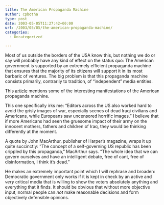 ```yaml
---
title: The American Propaganda Machine
author: cpbotha
type: post
date: 2003-05-05T11:27:42+00:00
url: /2003/05/05/the-american-propaganda-machine/
categories:
  - Uncategorized

---
```

Most of us outside the borders of the USA know this, but nothing we do or say will probably have any kind of effect on the status quo: The American government is supported by an extremely efficient propaganda machine that ensures that the majority of its citizens will support it in its most barbaric of ventures. The big problem is that this propaganda machine consists primarily, contrarily to tradition, of &#8220;independent&#8221; media entities.
  
<!--more-->


  
This [article][1] mentions some of the interesting manifestations of the American propaganda machine.

This one specifically irks me: &#8220;Editors across the US also worked hard to avoid the grisly images of war, especially scenes of dead Iraqi civilians and Americans, while Europeans saw uncensored horrific images.&#8221; I believe that if more Americans had seen the gruesome impact of their army on the innocent mothers, fathers and children of Iraq, they would be thinking differently at the moment.

A quote by John MacArthur, publisher of Harper&#8217;s magazine, wraps it up quite succinctly: &#8220;The concept of a self-governing US republic has been crippled by this propaganda,&#8221; MacArthur says. &#8220;The whole idea that we can govern ourselves and have an intelligent debate, free of cant, free of disinformation, I think it&#8217;s dead.&#8221;

He makes an extremely important point which I will rephrase and broaden: Democratic government only works if it is kept in check by an active and _very_ critical media that is willing to show the voters absolutely anything and everything that it finds. It should be obvious that without more objective input, normal people can _not_ make reasonable decisions and form objectively defensible opinions.

 [1]: http://www.iol.co.za/index.php?click_id=3&set_id=1&art_id=vn20030505024128867C309159
